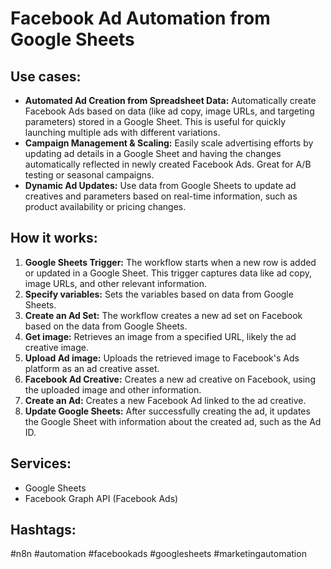 # Facebook Ad Automation from Google Sheets

## Use cases:

- **Automated Ad Creation from Spreadsheet Data:** Automatically create Facebook Ads based on data (like ad copy, image URLs, and targeting parameters) stored in a Google Sheet.  This is useful for quickly launching multiple ads with different variations.
- **Campaign Management & Scaling:**  Easily scale advertising efforts by updating ad details in a Google Sheet and having the changes automatically reflected in newly created Facebook Ads. Great for A/B testing or seasonal campaigns.
- **Dynamic Ad Updates:**  Use data from Google Sheets to update ad creatives and parameters based on real-time information, such as product availability or pricing changes.

## How it works:

1.  **Google Sheets Trigger:** The workflow starts when a new row is added or updated in a Google Sheet.  This trigger captures data like ad copy, image URLs, and other relevant information.
2.  **Specify variables:** Sets the variables based on data from Google Sheets.
3.  **Create an Ad Set:** The workflow creates a new ad set on Facebook based on the data from Google Sheets.
4.  **Get image:** Retrieves an image from a specified URL, likely the ad creative image.
5.  **Upload Ad image:** Uploads the retrieved image to Facebook's Ads platform as an ad creative asset.
6.  **Facebook Ad Creative:** Creates a new ad creative on Facebook, using the uploaded image and other information.
7.  **Create an Ad:** Creates a new Facebook Ad linked to the ad creative.
8.  **Update Google Sheets:** After successfully creating the ad, it updates the Google Sheet with information about the created ad, such as the Ad ID.

## Services:

-   Google Sheets
-   Facebook Graph API (Facebook Ads)

## Hashtags:

#n8n #automation #facebookads #googlesheets #marketingautomation
